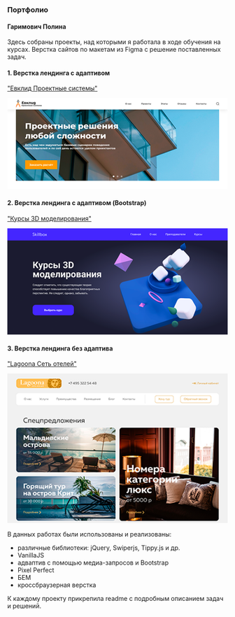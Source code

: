 ### Портфолио
#### Гаримович Полина

Здесь собраны проекты, над которыми я работала в ходе обучения на курсах. Верстка сайтов по макетам из Figma с решение поставленных задач. 



#### 1. Верстка лендинга с адаптивом 
["Евклид Проектные системы"](http://project-euclid.tmweb.ru/)

![](https://github.com/Garimovich-Polina/projects/blob/master/extra_resources/euclid.png?raw=true)

#### 2. Верстка лендинга с адаптивом (Bootstrap)
["Курсы 3D моделирования"](http://project-courses.tmweb.ru/)

![](https://github.com/Garimovich-Polina/projects/blob/master/extra_resources/courses.png?raw=true)

#### 3. Верстка лендинга без адаптива
["Lagoona Сеть отелей"](http://project-lagoona.tmweb.ru/)

![](https://github.com/Garimovich-Polina/projects/blob/master/extra_resources/lagoona.png?raw=true)

В данных работах были использованы и реализованы:  

+ различные библиотеки: jQuery, Swiperjs, Tippy.js и др.
+ VanillaJS
+ адваптив с помощью медиа-запросов и Bootstrap
+ Pixel Perfect
+ БЕМ
+ кроссбраузерная верстка


К каждому проекту прикрепила readme с подробным описанием задач и решений. 


